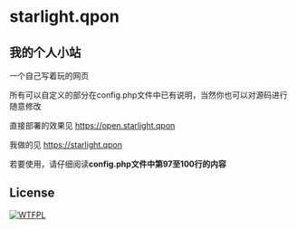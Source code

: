 # starlight.qpon
## 我的个人小站

一个自己写着玩的网页 

所有可以自定义的部分在config.php文件中已有说明，当然你也可以对源码进行随意修改

直接部署的效果见 https://open.starlight.qpon

我做的见 https://starlight.qpon

若要使用，请仔细阅读**config.php文件中第97至100行的内容**

## License
   [![WTFPL](http://www.wtfpl.net/wp-content/uploads/2012/12/wtfpl-badge-1.png)](http://www.wtfpl.net/)
